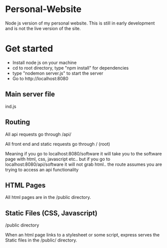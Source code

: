 # Personal-Website
Node js version of my personal website. This is still in early development and is not the live version of the site.

# Get started
- Install node js on your machine
- cd to root directory, type "npm install" for dependencies
- type "nodemon server.js" to start the server
- Go to http://localhost:8080

## Main server file
ind.js

## Routing
All api requests go through /api/

All front end and static requests go through /          (root)

Meaning if you go to localhost:8080/software it will take you to the software page
with html, css, javascript etc.. but if you go to localhost:8080/api/software
it will not grab html.. the route assumes you are trying to access an api functionality

## HTML Pages
All html pages are in the /public directory. 

## Static Files (CSS, Javascript)
/public directory

When an html page links to a stylesheet or some script, express serves the Static
files in the /public/ directory.
